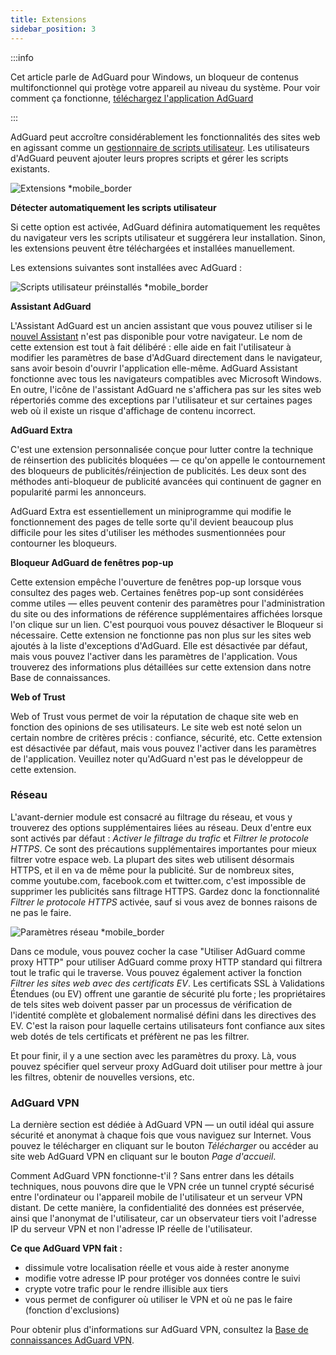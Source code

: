 ```yaml
---
title: Extensions
sidebar_position: 3
---
```


:::info

Cet article parle de AdGuard pour Windows, un bloqueur de contenus multifonctionnel qui protège votre appareil au niveau du système. Pour voir comment ça fonctionne, [téléchargez l'application AdGuard](https://agrd.io/download-kb-adblock)

:::

AdGuard peut accroître considérablement les fonctionnalités des sites web en agissant comme un [gestionnaire de scripts utilisateur](/general/userscripts). Les utilisateurs d'AdGuard peuvent ajouter leurs propres scripts et gérer les scripts existants.

![Extensions \*mobile\_border](https://cdn.adtidy.org/content/kb/ad_blocker/windows/overview/userscripts.png)

**Détecter automatiquement les scripts utilisateur**

Si cette option est activée, AdGuard définira automatiquement les requêtes du navigateur vers les scripts utilisateur et suggérera leur installation. Sinon, les extensions peuvent être téléchargées et installées manuellement.

Les extensions suivantes sont installées avec AdGuard :

![Scripts utilisateur préinstallés \*mobile\_border](https://cdn.adtidy.org/content/kb/ad_blocker/windows/overview/preinstalled-userscripts.png)

**Assistant AdGuard**

L'Assistant AdGuard est un ancien assistant que vous pouvez utiliser si le [nouvel Assistant](/adguard-for-windows/browser-assistant.md) n'est pas disponible pour votre navigateur. Le nom de cette extension est tout à fait délibéré : elle aide en fait l'utilisateur à modifier les paramètres de base d'AdGuard directement dans le navigateur, sans avoir besoin d'ouvrir l'application elle-même. AdGuard Assistant fonctionne avec tous les navigateurs compatibles avec Microsoft Windows. En outre, l'icône de l'assistant AdGuard ne s'affichera pas sur les sites web répertoriés comme des exceptions par l'utilisateur et sur certaines pages web où il existe un risque d'affichage de contenu incorrect.

**AdGuard Extra**

C'est une extension personnalisée conçue pour lutter contre la technique de réinsertion des publicités bloquées — ce qu'on appelle le contournement des bloqueurs de publicités/réinjection de publicités. Les deux sont des méthodes anti-bloqueur de publicité avancées qui continuent de gagner en popularité parmi les annonceurs.

AdGuard Extra est essentiellement un miniprogramme qui modifie le fonctionnement des pages de telle sorte qu'il devient beaucoup plus difficile pour les sites d'utiliser les méthodes susmentionnées pour contourner les bloqueurs.

**Bloqueur AdGuard de fenêtres pop-up**

Cette extension empêche l'ouverture de fenêtres pop-up lorsque vous consultez des pages web. Certaines fenêtres pop-up sont considérées comme utiles — elles peuvent contenir des paramètres pour l'administration du site ou des informations de référence supplémentaires affichées lorsque l'on clique sur un lien. C'est pourquoi vous pouvez désactiver le Bloqueur si nécessaire. Cette extension ne fonctionne pas non plus sur les sites web ajoutés à la liste d'exceptions d'AdGuard. Elle est désactivée par défaut, mais vous pouvez l'activer dans les paramètres de l'application. Vous trouverez des informations plus détaillées sur cette extension dans notre Base de connaissances.

**Web of Trust**

Web of Trust vous permet de voir la réputation de chaque site web en fonction des opinions de ses utilisateurs. Le site web est noté selon un certain nombre de critères précis : confiance, sécurité, etc. Cette extension est désactivée par défaut, mais vous pouvez l'activer dans les paramètres de l'application. Veuillez noter qu'AdGuard n'est pas le développeur de cette extension.

### Réseau

L'avant-dernier module est consacré au filtrage du réseau, et vous y trouverez des options supplémentaires liées au réseau. Deux d'entre eux sont activés par défaut : _Activer le filtrage du trafic_ et _Filtrer le protocole HTTPS_. Ce sont des précautions supplémentaires importantes pour mieux filtrer votre espace web. La plupart des sites web utilisent désormais HTTPS, et il en va de même pour la publicité. Sur de nombreux sites, comme youtube.com, facebook.com et twitter.com, c'est impossible de supprimer les publicités sans filtrage HTTPS. Gardez donc la fonctionnalité _Filtrer le protocole HTTPS_ activée, sauf si vous avez de bonnes raisons de ne pas le faire.

![Paramètres réseau \*mobile\_border](https://cdn.adtidy.org/content/kb/ad_blocker/windows/overview/network-settings.png)

Dans ce module, vous pouvez cocher la case "Utiliser AdGuard comme proxy HTTP" pour utiliser AdGuard comme proxy HTTP standard qui filtrera tout le trafic qui le traverse. Vous pouvez également activer la fonction _Filtrer les sites web avec des certificats EV_. Les certificats SSL à Validations Étendues (ou EV) offrent une garantie de sécurité plu forte ; les propriétaires de tels sites web doivent passer par un processus de vérification de l'identité complète et globalement normalisé défini dans les directives des EV. C'est la raison pour laquelle certains utilisateurs font confiance aux sites web dotés de tels certificats et préfèrent ne pas les filtrer.

Et pour finir, il y a une section avec les paramètres du proxy. Là, vous pouvez spécifier quel serveur proxy AdGuard doit utiliser pour mettre à jour les filtres, obtenir de nouvelles versions, etc.

### AdGuard VPN

La dernière section est dédiée à AdGuard VPN — un outil idéal qui assure sécurité et anonymat à chaque fois que vous naviguez sur Internet. Vous pouvez le télécharger en cliquant sur le bouton _Télécharger_ ou accéder au site web AdGuard VPN en cliquant sur le bouton _Page d'accueil_.

Comment AdGuard VPN fonctionne-t'il ? Sans entrer dans les détails techniques, nous pouvons dire que le VPN crée un tunnel crypté sécurisé entre l'ordinateur ou l'appareil mobile de l'utilisateur et un serveur VPN distant. De cette manière, la confidentialité des données est préservée, ainsi que l'anonymat de l'utilisateur, car un observateur tiers voit l'adresse IP du serveur VPN et non l'adresse IP réelle de l'utilisateur.

**Ce que AdGuard VPN fait :**

- dissimule votre localisation réelle et vous aide à rester anonyme
- modifie votre adresse IP pour protéger vos données contre le suivi
- crypte votre trafic pour le rendre illisible aux tiers
- vous permet de configurer où utiliser le VPN et où ne pas le faire (fonction d'exclusions)

Pour obtenir plus d'informations sur AdGuard VPN, consultez la [Base de connaissances AdGuard VPN](https://adguard-vpn.com/kb/).
